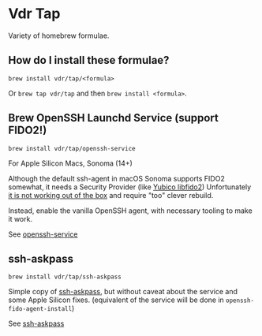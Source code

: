 # Vdr Tap

Variety of homebrew formulae.

## How do I install these formulae?

`brew install vdr/tap/<formula>`

Or `brew tap vdr/tap` and then `brew install <formula>`.

## Brew OpenSSH Launchd Service (support FIDO2!)

`brew install vdr/tap/openssh-service`

For Apple Silicon Macs, Sonoma (14+)

Although the default ssh-agent in macOS Sonoma supports FIDO2 somewhat, it needs a Security Provider
(like [Yubico libfido2](https://github.com/Yubico/libfido2))
Unfortunately [it is not working out of the box](https://github.com/Yubico/libfido2/issues/464) and require "too" clever rebuild.

Instead, enable the vanilla OpenSSH agent, with necessary tooling to make it work.

See [openssh-service](https://github.com/vdr/openssh-service/)

## ssh-askpass

`brew install vdr/tap/ssh-askpass`

Simple copy of [ssh-askpass](https://github.com/theseal/ssh-askpass),
but without caveat about the service and some Apple Silicon fixes.
(equivalent of the service will be done in `openssh-fido-agent-install`)

See [ssh-askpass](https://github.com/vdr/ssh-askpass/)
